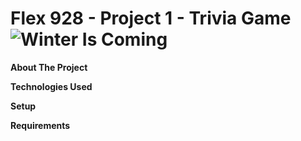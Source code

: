 # Flex 928 - Project 1 - Trivia Game ![Winter Is Coming](https://media.giphy.com/media/l378kZMdRzNm4wvhC/giphy.gif)

**About The Project**

**Technologies Used**

**Setup**

**Requirements**
